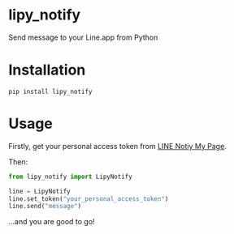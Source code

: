 # lipy_notify

Send message to your Line.app from Python

# Installation

`pip install lipy_notify`

# Usage
Firstly, get your personal access token from
[LINE Notiy My Page](https://notify-bot.line.me/my/).

Then:

```Python
from lipy_notify import LipyNotify

line = LipyNotify
line.set_token("your_personal_access_token")
line.send("message")
```

...and you are good to go!
